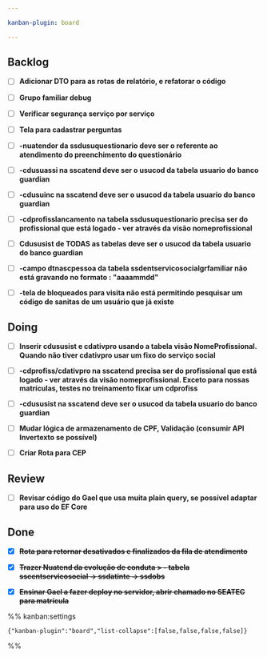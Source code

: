 ```yaml
---

kanban-plugin: board

---
```


## Backlog

- [ ] **Adicionar DTO para as rotas de relatório, e refatorar o código**
- [ ] **Grupo familiar debug**
- [ ] **Verificar segurança serviço por serviço**
- [ ] **Tela para cadastrar perguntas**
- [ ] **-nuatendor da ssdusuquestionario deve ser o referente ao atendimento do preenchimento do questionário**
- [ ] **-cdusuassi na sscatend deve ser o usucod da tabela usuario do banco guardian**
- [ ] **-cdusuinc na sscatend deve ser o usucod da tabela usuario do banco guardian**
- [ ] **-cdprofisslancamento na tabela ssdusuquestionario precisa ser do profissional que está logado - ver através da visão nomeprofissional**
- [ ] **Cdususist de TODAS as tabelas deve ser o usucod da tabela usuario do banco guardian**
- [ ] **-campo dtnascpessoa da tabela ssdentservicosocialgrfamiliar não está gravando no formato : "aaaammdd"**
- [ ] **-tela de bloqueados para visita não está permitindo pesquisar um código de sanitas de um usuário que já existe**


## Doing

- [ ] **Inserir cdususist e cdativpro usando a tabela visão NomeProfissional. Quando não tiver cdativpro usar um fixo do serviço social**
- [ ] **-cdprofiss/cdativpro na sscatend precisa ser do profissional que está logado - ver através da visão nomeprofissional. Exceto para nossas matrículas, testes no treinamento fixar um cdprofiss**
- [ ] **-cdususist na sscatend deve ser o usucod da tabela usuario do banco guardian**
- [ ] **Mudar lógica de armazenamento de CPF, Validação (consumir API Invertexto se possível)**
- [ ] **Criar Rota para CEP**


## Review

- [ ] **Revisar código do Gael que usa muita plain query, se possível adaptar para uso do EF Core**


## Done

- [x] ~~**Rota para retornar desativados e finalizados da fila de atendimento**~~
- [x] ~~**Trazer Nuatend da evolução de conduta > - tabela sscentservicosocial -> ssdatinte -> ssdobs**~~
- [x] ~~**Ensinar Gael a fazer deploy no servidor, abrir chamado no SEATEC para matrícula**~~




%% kanban:settings
```
{"kanban-plugin":"board","list-collapse":[false,false,false,false]}
```
%%